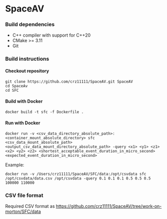 # SpaceAV

### Build dependencies

- C++ compiler with support for C++20
- CMake >= 3.11
- Git

### Build instructions

#### Checkout repository

```shell
git clone https://github.com/crz11111/SpaceAV.git SpaceAV
cd SpaceAv
cd SFC
```

#### Build with Docker

```shell
docker build -t sfc -f Dockerfile .
```

#### Run with Docker

```shell
docker run -v <csv_data_directory_absolute_path>:<container_mount_absolute_directory> sfc <csv_data_mount_absolute_path> <output_csv_data_mount_directory_absolute_path> -query <x1> <y1> <z1> <x2> <y2> <z2> <shortest_acceptable_event_duration_in_micro_second> <expected_event_duration_in_micro_second>
```

Example:

```shell
docker run -v /Users/crz11111/SpaceAV/SFC/data:/opt/csvdata sfc /opt/csvdata/data.csv /opt/csvdata -query 0.1 0.1 0.1 0.5 0.5 0.5 100000 110000
```

### CSV file format

Required CSV format as https://github.com/crz11111/SpaceAV/tree/work-on-morton/SFC/data